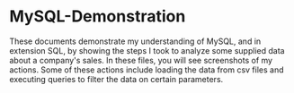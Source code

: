 # MySQL-Demonstration
These documents demonstrate my understanding of MySQL, and in extension SQL, by showing the steps I took to analyze some supplied data about a company's sales. In these files, you will see screenshots of my actions. Some of these actions include loading the data from csv files and executing queries to filter the data on certain parameters. 
